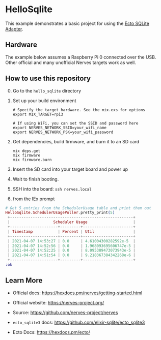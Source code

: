 # HelloSqlite

This example demonstrates a basic project for using the
[Ecto SQLite Adapter](https://github.com/elixir-sqlite/ecto_sqlite3).

## Hardware

The example below assumes a Raspberry Pi 0 connected over the USB. Other
official and many unofficial Nerves targets work as well.

## How to use this repository

0. Go to the `hello_sqlite` directory

1. Set up your build environment

   ```shell
   # Specify the target hardware. See the mix.exs for options
   export MIX_TARGET=rpi3

   # If using WiFi, you can set the SSID and password here
   export NERVES_NETWORK_SSID=your_wifi_name
   export NERVES_NETWORK_PSK=your_wifi_password
   ```

2. Get dependencies, build firmware, and burn it to an SD card

   ```shell
   mix deps.get
   mix firmware
   mix firmware.burn
   ```

3. Insert the SD card into your target board and power up

4. Wait to finish booting.

5. SSH into the board: `ssh nerves.local`

6. from the IEx prompt

  ```elixir
  # Get 5 entries from the SchedulerUsage table and print them out
  HelloSqlite.SchedulerUsagePoller.pretty_print(5)
   +------------------------------------------------------+
   |                   Scheduler Usage                    |
   +---------------------+---------+----------------------+
   | Timestamp           | Percent | Util                 |
   +---------------------+---------+----------------------+
   | 2021-04-07 14:53:27 | 0.0     | 4.61004300282592e-5  |
   | 2021-04-07 14:52:56 | 0.0     | 1.968093695606747e-5 |
   | 2021-04-07 14:52:25 | 0.0     | 8.095389473073943e-5 |
   | 2021-04-07 14:51:54 | 0.0     | 9.218367384342268e-6 | 
   +---------------------+---------+----------------------+
  :ok
  ```

## Learn More

- Official docs: https://hexdocs.pm/nerves/getting-started.html
- Official website: https://nerves-project.org/
- Source: https://github.com/nerves-project/nerves

- `ecto_sqlite3` docs: https://github.com/elixir-sqlite/ecto_sqlite3
- Ecto Docs: https://hexdocs.pm/ecto/

